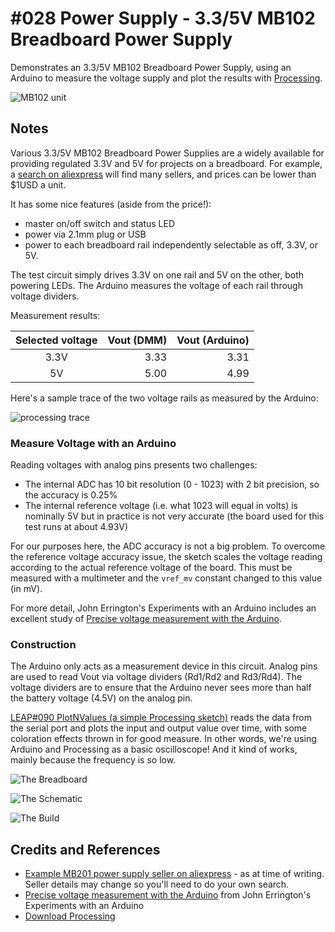 # #028 Power Supply - 3.3/5V MB102 Breadboard Power Supply

Demonstrates an 3.3/5V MB102 Breadboard Power Supply, using an Arduino to measure the voltage supply and plot the results with [Processing](https://www.processing.org).

![MB102 unit](./assets/MB102_product_image.jpg?raw=true)

## Notes

Various 3.3/5V MB102 Breadboard Power Supplies are a widely available for providing regulated 3.3V and 5V for projects on a breadboard.
For example, a [search on aliexpress](https://www.aliexpress.com/) will find many sellers, and prices can be lower than $1USD a unit.

It has some nice features (aside from the price!):

* master on/off switch and status LED
* power via 2.1mm plug or USB
* power to each breadboard rail independently selectable as off, 3.3V, or 5V.

The test circuit simply drives 3.3V on one rail and 5V on the other, both powering LEDs.
The Arduino measures the voltage of each rail through voltage dividers.

Measurement results:

| Selected voltage | Vout (DMM) | Vout (Arduino) |
|:----------------:|-----------:|---------------:|
| 3.3V             | 3.33       | 3.31
| 5V               | 5.00       | 4.99

Here's a sample trace of the two voltage rails as measured by the Arduino:

![processing trace](./assets/processing_trace.png?raw=true)

### Measure Voltage with an Arduino

Reading voltages with analog pins presents two challenges:

* The internal ADC has 10 bit resolution (0 - 1023) with 2 bit precision, so the accuracy is 0.25%
* The internal reference voltage (i.e. what 1023 will equal in volts) is nominally 5V but in practice is not very accurate (the board used for this test runs at about 4.93V)

For our purposes here, the ADC accuracy is not a big problem.
To overcome the reference voltage accuracy issue, the sketch scales the voltage reading according to the actual reference voltage of the board.
This must be measured with a multimeter and the `vref_mv` constant changed to this value (in mV).

For more detail, John Errington's Experiments with an Arduino includes an excellent study of [Precise voltage measurement with the Arduino](http://www.skillbank.co.uk/arduino/measure.htm).

### Construction

The Arduino only acts as a measurement device in this circuit.
Analog pins are used to read Vout via voltage dividers (Rd1/Rd2 and Rd3/Rd4).
The voltage dividers are to ensure that the Arduino never sees more than half the battery voltage (4.5V) on the analog pin.

[LEAP#090 PlotNValues (a simple Processing sketch)](../../playground/PlotNValues) reads the data from the serial port and plots the input and output value over time, with some coloration effects thrown in for good measure. In other words, we're using Arduino and Processing as a basic oscilloscope! And it kind of works, mainly because the frequency is so low.

![The Breadboard](./assets/PowerMB102_bb.jpg?raw=true)

![The Schematic](./assets/PowerMB102_schematic.jpg?raw=true)

![The Build](./assets/PowerMB102_build.jpg?raw=true)

## Credits and References

* [Example MB201 power supply seller on aliexpress](https://www.aliexpress.com/item/3-3V-5V-MB102-Breadboard-Power-Supply-Module-For-for-Ar-Board/1859102523.html) - as at time of writing. Seller details may change so you'll need to do your own search.
* [Precise voltage measurement with the Arduino](http://www.skillbank.co.uk/arduino/measure.htm) from John Errington's Experiments with an Arduino
* [Download Processing](https://www.processing.org/download/)
